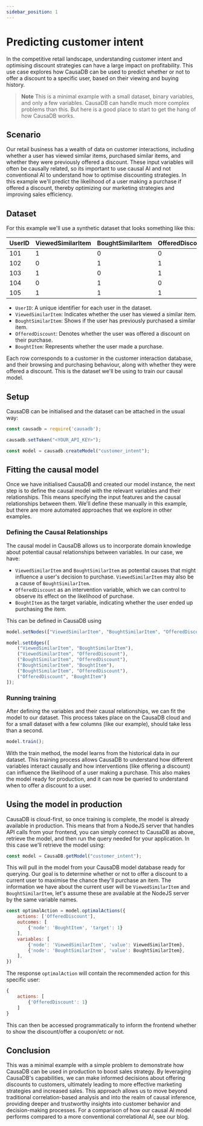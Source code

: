 ```yaml
---
sidebar_position: 1
---
```


# Predicting customer intent

In the competitive retail landscape, understanding customer intent and optimising discount strategies can have a large impact on profitability. This use case explores how CausaDB can be used to predict whether or not to offer a discount to a specific user, based on their viewing and buying history.

> **Note** This is a minimal example with a small dataset, binary variables, and only a few variables. CausaDB can handle much more complex problems than this. But here is a good place to start to get the hang of how CausaDB works.

## Scenario

Our retail business has a wealth of data on customer interactions, including whether a user has viewed similar items, purchased similar items, and whether they were previously offered a discount. These input variables will often be causally related, so its important to use causal AI and not conventional AI to understand how to optimise discounting strategies. In this example we'll predict the likelihood of a user making a purchase if offered a discount, thereby optimizing our marketing strategies and improving sales efficiency.

## Dataset

For this example we'll use a synthetic dataset that looks something like this:

| UserID | ViewedSimilarItem | BoughtSimilarItem | OfferedDiscount | BoughtItem |
|--------|-------------------|-------------------|-----------------|------------|
| 101    | 1                 | 0                 | 0               | 0          |
| 102    | 0                 | 1                 | 1               | 1          |
| 103    | 1                 | 0                 | 1               | 0          |
| 104    | 0                 | 1                 | 0               | 1          |
| 105    | 1                 | 1                 | 1               | 1          |

* `UserID`: A unique identifier for each user in the dataset.
* `ViewedSimilarItem`: Indicates whether the user has viewed a similar item. 
* `BoughtSimilarItem`: Shows if the user has previously purchased a similar item.
* `OfferedDiscount`: Denotes whether the user was offered a discount on their purchase.
* `BoughtItem`: Represents whether the user made a purchase.

Each row corresponds to a customer in the customer interaction database, and their browsing and purchasing behaviour, along with whether they were offered a discount. This is the dataset we'll be using to train our causal model.

## Setup

CausaDB can be initialised and the dataset can be attached in the usual way:

```js
const causadb = require('causadb');

causadb.setToken("<YOUR_API_KEY>");

const model = causadb.createModel("customer_intent");
```
## Fitting the causal model

Once we have initialised CausaDB and created our model instance, the next step is to define the causal model with the relevant variables and their relationships. This means specifying the input features and the causal relationships between them. We'll define these manually in this example, but there are more automated approaches that we explore in other examples.

### Defining the Causal Relationships

The causal model in CausaDB allows us to incorporate domain knowledge about potential causal relationships between variables. In our case, we have:

- `ViewedSimilarItem` and `BoughtSimilarItem` as potential causes that might influence a user's decision to purchase. `ViewedSimilarItem` may also be a cause of `BoughtSimilarItem`.
- `OfferedDiscount` as an intervention variable, which we can control to observe its effect on the likelihood of purchase.
- `BoughtItem` as the target variable, indicating whether the user ended up purchasing the item.

This can be defined in CausaDB using

```js
model.setNodes(["ViewedSimilarItem", "BoughtSimilarItem", "OfferedDiscount", "BoughtItem"]);

model.setEdges([
    ("ViewedSimilarItem", "BoughtSimilarItem"),
    ("ViewedSimilarItem", "OfferedDiscount"),
    ("BoughtSimilarItem", "OfferedDiscount"),
    ("BoughtSimilarItem", "BoughtItem"),
    ("BoughtSimilarItem", "OfferedDiscount"),
    ("OfferedDiscount", "BoughtItem")
]);
```

### Running training

After defining the variables and their causal relationships, we can fit the model to our dataset. This process takes place on the CausaDB cloud and for a small dataset with a few columns (like our example), should take less than a second. 

```js
model.train();
```

With the train method, the model learns from the historical data in our dataset. This training process allows CausaDB to understand how different variables interact causally and how interventions (like offering a discount) can influence the likelihood of a user making a purchase. This also makes the model ready for production, and it can now be queried to understand when to offer a discount to a user.

## Using the model in production

CausaDB is cloud-first, so once training is complete, the model is already available in production. This means that from a NodeJS server that handles API calls from your frontend, you can simply connect to CausaDB as above, retrieve the model, and then run the query needed for your application. In this case we'll retrieve the model using:

```js
const model = CausaDB.getModel("customer_intent");
```

This will pull in the model from your CausaDB model database ready for querying. Our goal is to determine whether or not to offer a discount to a current user to maximise the chance they'll purchase an item. The information we have about the current user will be `ViewedSimilarItem` and `BoughtSimilarItem`, let's assume these are available at the NodeJS server by the same variable names.

```js
const optimalAction = model.optimalActions({
    actions: ['OfferedDiscount'],
    outcomes: [
        {'node': 'BoughtItem', 'target': 1}
    ],
    variables: [
        {'node': 'ViewedSimilarItem', 'value': ViewedSimilarItem},
        {'node': 'BoughtSimilarItem', 'value': BoughtSimilarItem},
    ],
})
```

The response `optimalAction` will contain the recommended action for this specific user:

```js
{
    actions: [
        {'OfferedDiscount': 1}
    ]
}
```

This can then be accessed programmatically to inform the frontend whether to show the discount/offer a coupon/etc or not.

## Conclusion

This was a minimal example with a simple problem to demonstrate how CausaDB can be used in production to boost sales strategy. By leveraging CausaDB's capabilities, we can make informed decisions about offering discounts to customers, ultimately leading to more effective marketing strategies and increased sales. This approach allows us to move beyond traditional correlation-based analysis and into the realm of causal inference, providing deeper and trustworthy insights into customer behavior and decision-making processes. For a comparison of how our causal AI model performs compared to a more conventional correlational AI, see our blog.